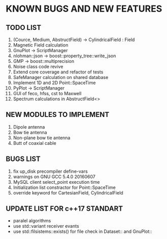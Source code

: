 KNOWN BUGS AND NEW FEATURES
======

TODO LIST
------

01. (Cource, Medium, AbstructField) -> CylindricalField<Space> : Field<Space>
02. Magnetic Field calculation
03. GnuPlot -> ScriptManager<GnuPlot>
04. nlohman::json -> boost::property_tree::write_json
05. GMP -> boost::multiprecision
06. Noise class code revive
07. Extend core coverage and refactor of tests
08. SafeManager calculation on shared database
09. Implement 1D and 2D Point::SpaceTime<System>
10. PyPlot -> ScriptManager<PyPlot>
11. GUI of feco, hfss, cst to Maxwell
12. Spectrum calculations in AbstructField<>

NEW MODULES TO IMPLEMENT
------

1. Dipole antenna
2. Bow tie antenna
3. Non-plane bow tie antenna
4. Butt of coaxial cable

BUGS LIST
------

1. fix up_disk precompiler define-vars
2. warnings on GNU GCC 5.4.0 20160607
3. MySQL client select_point execution time
4. Initialization list constractor for Point::SpaceTime<System>
5. override keyword for CartesianField, CylindricalField

UPDATE LIST FOR c++17 STANDART
------

- paralel algorithms
- use std::variant receiver evants
- use std::filsistems::exists() for file check in Dataset:: and GnuPlot::
